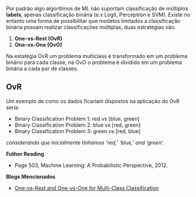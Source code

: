 Por padrão algo algorítimos de ML não suportam classificação de múltiplos **labels**, apenas classificação binária (e.x Logit, Perceptron e SVM). Existe no entanto uma forma de possibilitar que modelos limitados a classificação binária possam realizar classificações múltiplas, duas estratégias são:

1. **One-vs-Rest (OvR)**
2. **One-vs-One  (OvO)**

Na estatégia OvR um problema multiclass é transformado em um problema binário para cada classe, na OvO o problema é dividido em um problema binária a cada par de classes.

## OvR
Um exemplo de como os dados ficariam dispostos na aplicação do OvR seria:

- Binary Classification Problem 1: red vs [blue, green]
- Binary Classification Problem 2: blue vs [red, green]
- Binary Classification Problem 3: green vs [red, blue]

*considerando que inicialmente tinhamos ‘red,’ ‘blue,’ and ‘green‘.*

**Futher Reading**
- Page 503, Machine Learning: A Probabilistic Perspective, 2012.

**Blogs Mencionados**
- [One-vs-Rest and One-vs-One for Multi-Class Classification](https://machinelearningmastery.com/one-vs-rest-and-one-vs-one-for-multi-class-classification/)
